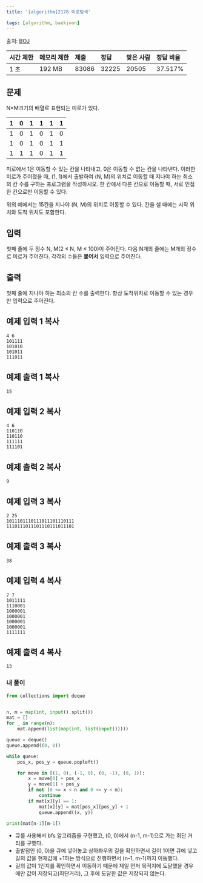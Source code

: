 ```yaml
---
title: '[algorithm]2178 미로탐색'

tags: [algorithm, baekjoon]
---
```


출처: [BOJ](https://www.acmicpc.net/problem/2178)

| 시간 제한 | 메모리 제한 | 제출  | 정답  | 맞은 사람 | 정답 비율 |
| :-------- | :---------- | :---- | :---- | :-------- | :-------- |
| 1 초      | 192 MB      | 83086 | 32225 | 20505     | 37.517%   |

## 문제

N×M크기의 배열로 표현되는 미로가 있다.

| 1   | 0   | 1   | 1   | 1   | 1   |
| --- | --- | --- | --- | --- | --- |
| 1   | 0   | 1   | 0   | 1   | 0   |
| 1   | 0   | 1   | 0   | 1   | 1   |
| 1   | 1   | 1   | 0   | 1   | 1   |

미로에서 1은 이동할 수 있는 칸을 나타내고, 0은 이동할 수 없는 칸을 나타낸다. 이러한 미로가 주어졌을 때, (1, 1)에서 출발하여 (N, M)의 위치로 이동할 때 지나야 하는 최소의 칸 수를 구하는 프로그램을 작성하시오. 한 칸에서 다른 칸으로 이동할 때, 서로 인접한 칸으로만 이동할 수 있다.

위의 예에서는 15칸을 지나야 (N, M)의 위치로 이동할 수 있다. 칸을 셀 때에는 시작 위치와 도착 위치도 포함한다.

## 입력

첫째 줄에 두 정수 N, M(2 ≤ N, M ≤ 100)이 주어진다. 다음 N개의 줄에는 M개의 정수로 미로가 주어진다. 각각의 수들은 **붙어서** 입력으로 주어진다.

## 출력

첫째 줄에 지나야 하는 최소의 칸 수를 출력한다. 항상 도착위치로 이동할 수 있는 경우만 입력으로 주어진다.

## 예제 입력 1 복사

```
4 6
101111
101010
101011
111011
```

## 예제 출력 1 복사

```
15
```

## 예제 입력 2 복사

```
4 6
110110
110110
111111
111101
```

## 예제 출력 2 복사

```
9
```

## 예제 입력 3 복사

```
2 25
1011101110111011101110111
1110111011101110111011101
```

## 예제 출력 3 복사

```
38
```

## 예제 입력 4 복사

```
7 7
1011111
1110001
1000001
1000001
1000001
1000001
1111111
```

## 예제 출력 4 복사

```
13
```

### 내 풀이

```python
from collections import deque


n, m = map(int, input().split())
mat = []
for _ in range(n):
    mat.append(list(map(int, list(input()))))

queue = deque()
queue.append((0, 0))

while queue:
    pos_x, pos_y = queue.popleft()

    for move in [(1, 0), (-1, 0), (0, -1), (0, 1)]:
        x = move[0] + pos_x
        y = move[1] + pos_y
        if not (0 <= x < n and 0 <= y < m):
            continue
        if mat[x][y] == 1:
            mat[x][y] = mat[pos_x][pos_y] + 1
            queue.append((x, y))

print(mat[n-1][m-1])
```

- 큐를 사용해서 bfs 알고리즘을 구현했고, (0, 0)에서 (n-1, m-1)으로 가는 최단 거리를 구했다.
- 출발점인 (0, 0)을 큐에 넣어놓고 상하좌우의 길을 확인하면서 길이 1이면 큐에 넣고 길의 값을 현재값에 +1하는 방식으로 진행하면서 (n-1, m-1)까지 이동했다.
- 길의 값이 1인지를 확인하면서 이동하기 때문에 제일 먼저 목적지에 도달했을 경우에만 값이 저장되고(최단거리), 그 후에 도달한 값은 저장되지 않는다.
